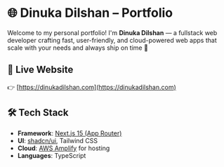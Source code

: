 # 🌐 Dinuka Dilshan – Portfolio

Welcome to my personal portfolio! I'm **Dinuka Dilshan** — a fullstack web developer crafting fast, user-friendly, and cloud-powered web apps that scale with your needs and always ship on time 🚀

## 🔗 Live Website

👉 [https://dinukadilshan.com](https://dinukadilshan.com)

## 🛠️ Tech Stack

- **Framework**: [Next.js 15 (App Router)](https://nextjs.org/)
- **UI**: [shadcn/ui](https://ui.shadcn.com/), Tailwind CSS
- **Cloud**: [AWS Amplify](https://aws.amazon.com/amplify/) for hosting
- **Languages**: TypeScript

